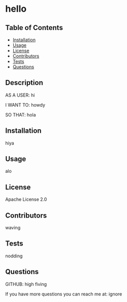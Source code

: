 # hello

## Table of Contents

- [Installation](#installation)
- [Usage](#usage)
- [License](#license)
- [Contributors](#contributors)
- [Tests](#tests)
- [Questions](#questions)

## Description

AS A USER: hi

I WANT TO: howdy

SO THAT: hola

## Installation

hiya

## Usage

alo

## License

Apache License 2.0

## Contributors

waving

## Tests

nodding

## Questions

GITHUB: high fiving

If you have more questions you can reach me at: ignore